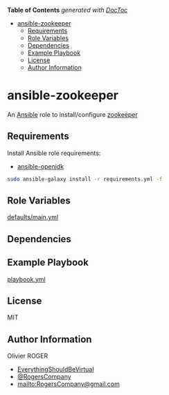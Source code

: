 <!-- START doctoc generated TOC please keep comment here to allow auto update -->
<!-- DON'T EDIT THIS SECTION, INSTEAD RE-RUN doctoc TO UPDATE -->
**Table of Contents**  *generated with [DocToc](https://github.com/thlorenz/doctoc)*

- [ansible-zookeeper](#ansible-zookeeper)
  - [Requirements](#requirements)
  - [Role Variables](#role-variables)
  - [Dependencies](#dependencies)
  - [Example Playbook](#example-playbook)
  - [License](#license)
  - [Author Information](#author-information)

<!-- END doctoc generated TOC please keep comment here to allow auto update -->

# ansible-zookeeper

An [Ansible](https://www.ansible.com) role to install/configure [zookeeper](https://zookeeper.apache.org)

## Requirements

Install Ansible role requirements:

-   [ansible-openjdk](https://github.com/RogersCompany/ansible-openjdk)

```bash
sudo ansible-galaxy install -r requirements.yml -f
```

## Role Variables

[defaults/main.yml](defaults/main.yml)

## Dependencies

## Example Playbook

[playbook.yml](./playbook.yml)

## License

MIT

## Author Information

Olivier ROGER

-   [EverythingShouldBeVirtual](http://everythingshouldbevirtual.com)
-   [@RogersCompany](https://www.twitter.com/RogersCompany)
-   <mailto:RogersCompany@gmail.com>
